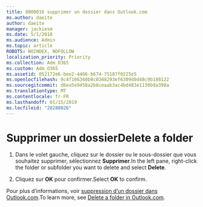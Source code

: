 ```yaml
---
title: 8000016 supprimer un dossier dans Outlook.com
ms.author: daeite
author: daeite
manager: jackiesm
ms.date: 5/1/2018
ms.audience: Admin
ms.topic: article
ROBOTS: NOINDEX, NOFOLLOW
localization_priority: Priority
ms.collection: Adm_O365
ms.custom: Adm_O365
ms.assetid: 052172e6-bee2-4466-b674-75187f0225e5
ms.openlocfilehash: 9c4f106360b8c0348293ef6309d0d48c9b188122
ms.sourcegitcommit: d6ea5e9458a2b8ceaab3ac4bd483e1130b9a398a
ms.translationtype: MT
ms.contentlocale: fr-FR
ms.lasthandoff: 01/15/2019
ms.locfileid: "28288026"
---
```

# <a name="delete-a-folder"></a><span data-ttu-id="f33bd-102">Supprimer un dossier</span><span class="sxs-lookup"><span data-stu-id="f33bd-102">Delete a folder</span></span>

1. <span data-ttu-id="f33bd-103">Dans le volet gauche, cliquez sur le dossier ou le sous-dossier que vous souhaitez supprimer, sélectionnez **Supprimer**.</span><span class="sxs-lookup"><span data-stu-id="f33bd-103">In the left pane, right-click the folder or subfolder you want to delete and select **Delete**.</span></span> 
    
2. <span data-ttu-id="f33bd-104">Cliquez sur **OK** pour confirmer.</span><span class="sxs-lookup"><span data-stu-id="f33bd-104">Select **OK** to confirm.</span></span> 
    
<span data-ttu-id="f33bd-105">Pour plus d’informations, voir [suppression d’un dossier dans Outlook.com](https://go.microsoft.com/fwlink/p/?linkid=873134).</span><span class="sxs-lookup"><span data-stu-id="f33bd-105">To learn more, see [Delete a folder in Outlook.com](https://go.microsoft.com/fwlink/p/?linkid=873134).</span></span>
  

